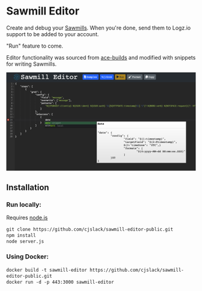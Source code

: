 # Sawmill Editor
Create and debug your [Sawmills](https://github.com/logzio/sawmill). When you're done, send them to Logz.io support to be added to your account.

"Run" feature to come.

Editor functionality was sourced from [ace-builds](https://github.com/ajaxorg/ace-builds) and modified with snippets for writing Sawmills.

![screenshot](screenshot1.png)

## Installation

### Run locally:
Requires [node.js](https://nodejs.org/en/)
```
git clone https://github.com/cjslack/sawmill-editor-public.git
npm install
node server.js
```

### Using Docker:
```
docker build -t sawmill-editor https://github.com/cjslack/sawmill-editor-public.git
docker run -d -p 443:3000 sawmill-editor
```
